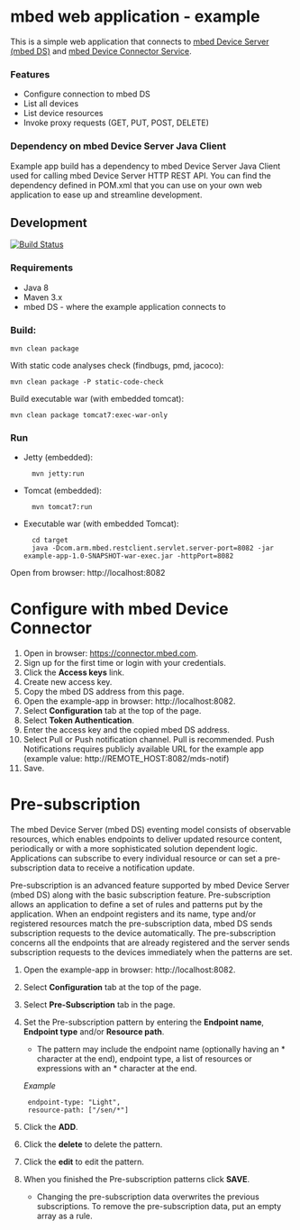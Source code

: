 mbed web application - example
==============================

This is a simple web application that connects to [mbed Device Server (mbed DS)](https://www.mbed.com/en/development/cloud/mbed-device-server/) and [mbed Device Connector Service](https://www.mbed.com/en/development/cloud/mbed-device-connector-service/).  

### Features

- Configure connection to mbed DS
- List all devices
- List device resources
- Invoke proxy requests (GET, PUT, POST, DELETE) 

### Dependency on mbed Device Server Java Client

Example app build has a dependency to mbed Device Server Java Client used for calling mbed Device Server HTTP REST API. You can find the dependency defined in POM.xml that you can use on your own
web application to ease up and streamline development.

Development
-----------
[![Build Status](https://magnum.travis-ci.com/ARMmbed/mbed-webapp-example.svg?token=dwQ5RVGhwvjYBMfR1k6t&branch=master)](https://magnum.travis-ci.com/ARMmbed/mbed-webapp-example)

### Requirements
- Java 8
- Maven 3.x
- mbed DS - where the example application connects to

### Build:

    mvn clean package

With static code analyses check (findbugs, pmd, jacoco):

    mvn clean package -P static-code-check

Build executable war (with embedded tomcat):

    mvn clean package tomcat7:exec-war-only

### Run
- Jetty (embedded):
    
        mvn jetty:run

- Tomcat (embedded):

        mvn tomcat7:run

- Executable war (with embedded Tomcat):

        cd target
        java -Dcom.arm.mbed.restclient.servlet.server-port=8082 -jar example-app-1.0-SNAPSHOT-war-exec.jar -httpPort=8082

Open from browser: http://localhost:8082

Configure with mbed Device Connector
==============================

1. Open in browser: https://connector.mbed.com.
2. Sign up for the first time or login with your credentials. 
3. Click the **Access keys** link.
4. Create new access key.
5. Copy the mbed DS address from this page.
6. Open the example-app in browser: http://localhost:8082.
7. Select **Configuration** tab at the top of the page.
8. Select **Token Authentication**.
9. Enter the access key and the copied mbed DS address.
10. Select Pull or Push notification channel. Pull is recommended. Push Notifications requires publicly available URL for the example app (example value: http://REMOTE_HOST:8082/mds-notif)
11. Save.

Pre-subscription
==============================

The mbed Device Server (mbed DS) eventing model consists of observable resources, which enables endpoints to deliver updated resource content, periodically or with a more sophisticated solution dependent logic. 
Applications can subscribe to every individual resource or can set a pre-subscription data to receive a notification update.

Pre-subscription is an advanced feature supported by mbed Device Server (mbed DS) along with the basic subscription feature. Pre-subscription allows an application to define a set of rules and patterns put 
by the application. When an endpoint registers and its name, type and/or registered resources match the pre-subscription data, mbed DS sends subscription requests to the device automatically.
The pre-subscription concerns all the endpoints that are already registered and the server sends subscription requests to the devices immediately when the patterns are set.

1. Open the example-app in browser: http://localhost:8082.
2. Select **Configuration** tab at the top of the page.
3. Select **Pre-Subscription** tab in the page.
4. Set the Pre-subscription pattern by entering the **Endpoint name**, **Endpoint type** and/or **Resource path**.
    - The pattern may include the endpoint name (optionally having an * character at the end), endpoint type, a list of resources or expressions with an * character at the end.
    
    _Example_
    
        endpoint-type: "Light",
        resource-path: ["/sen/*"]
        
5. Click the **ADD**.
6. Click the **delete** to delete the pattern.
7. Click the **edit** to edit the pattern.
8. When you finished the Pre-subscription patterns click **SAVE**.
    - Changing the pre-subscription data overwrites the previous subscriptions. To remove the pre-subscription data, put an empty array as a rule.
